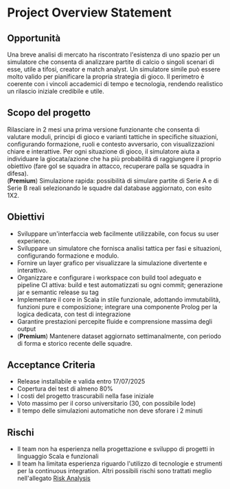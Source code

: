 # Project Overview Statement

## Opportunità
Una breve analisi di mercato ha riscontrato l'esistenza di uno spazio per un simulatore che consenta di analizzare partite di calcio o singoli scenari di esse, utile a tifosi, creator e match analyst. Un simulatore simile può essere molto valido per pianificare la propria strategia di gioco.
Il perimetro è coerente con i vincoli accademici di tempo e tecnologia, rendendo realistico un rilascio iniziale credibile e utile.

## Scopo del progetto
Rilasciare in 2 mesi una prima versione funzionante che consenta di valutare moduli, principi di gioco e varianti tattiche in specifiche situazioni, configurando formazione, ruoli e contesto avversario, con visualizzazioni chiare e interattive. Per ogni situazione di gioco, il simulatore aiuta a individuare la giocata/azione che ha più probabilità di raggiungere il proprio obiettivo (fare gol se squadra in attacco, recuperare palla se squadra in difesa). 
<br>(**Premium**) Simulazione rapida: possibilità di simulare partite di Serie A e di Serie B reali selezionando le squadre dal database aggiornato, con esito 1X2.

## Obiettivi
- Sviluppare un'interfaccia web facilmente utilizzabile, con focus su user experience.
- Sviluppare un simulatore che fornisca analisi tattica per fasi e situazioni, configurando formazione e modulo.
- Fornire un layer grafico per visualizzare la simulazione divertente e interattivo.
- Organizzare e configurare i workspace con build tool adeguato e pipeline CI attiva: build e test automatizzati su ogni commit; generazione jar e semantic release su tag
- Implementare il core in Scala in stile funzionale, adottando immutabilità, funzioni pure e composizione; integrare una componente Prolog per la logica dedicata, con test di integrazione
- Garantire prestazioni percepite fluide e comprensione massima degli output
- (**Premium**) Mantenere dataset aggiornato settimanalmente, con periodo di forma e storico recente delle squadre.

## Acceptance Criteria
- Release installabile e valida entro 17/07/2025
- Copertura dei test di almeno 80%
- I costi del progetto trascurabili nella fase iniziale
- Voto massimo per il corso universitario (30, con possibile lode)
- Il tempo delle simulazioni automatiche non deve sforare i 2 minuti

## Rischi
- Il team non ha esperienza nella progettazione e sviluppo di progetti in linguaggio Scala e funzionali
- Il team ha limitata esperienza riguardo l'utilizzo di tecnologie e strumenti per la continuous integration.
 Altri possibili rischi sono trattati meglio nell'allegato [Risk Analysis](07-RiskAnalysis.md)
